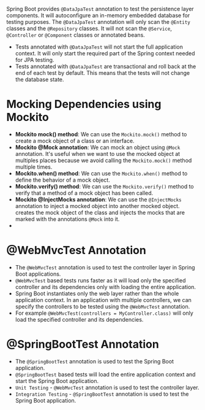 Spring Boot provides `@DataJpaTest` annotation to test the persistence layer components. It will autoconfigure an in-memory embedded database for testing purposes.
The `@DataJpaTest` annotation will only scan the `@Entity` classes and the `@Repository` classes. It will not scan the `@Service`, `@Controller` or `@Component` classes 
or annotated beans. 

- Tests annotated with `@DataJpaTest` will not start the full application context. It will only start the required part of the Spring context needed for JPA testing.
- Tests annotated with `@DataJpaTest` are transactional and roll back at the end of each test by default. This means that the tests will not change the database state.

# Mocking Dependencies using Mockito
- **Mockito mock() method**: We can use the `Mockito.mock()` method to create a mock object of a class or an interface.
- **Mockito @Mock annotation**: We can mock an object using `@Mock` annotation. It's useful when we want to use the mocked object at multiples places because we avoid calling the `Mockito.mock()` method multiple times.
- **Mockito.when() method**: We can use the `Mockito.when()` method to define the behavior of a mock object.
- **Mockito.verify() method**: We can use the `Mockito.verify()` method to verify that a method of a mock object has been called.
- **Mockito @InjectMocks annotation**:
  We can use the `@InjectMocks` annotation to inject a mocked object into another mocked object.
  creates the mock object of the class and
  injects the mocks that are marked with the annotations `@Mock` into it.
- 


# @WebMvcTest Annotation
- The `@WebMvcTest` annotation is used to test the controller layer in Spring Boot applications.
- ``@WebMvcTest`` based tests runs faster as it will load only the specified controller and its dependencies only with loading the entire application.
- Spring Boot instantiates only the web layer rather than the whole application context. In an application with multiple controllers, we can specify the controllers to be tested using the `@WebMvcTest` annotation.
- For example ``@WebMvcTest(controllers = MyController.class)`` will only load the specified controller and its dependencies.

# @SpringBootTest Annotation
- The `@SpringBootTest` annotation is used to test the Spring Boot application.
- ``@SpringBootTest`` based tests will load the entire application context and start the Spring Boot application.
- ``Unit Testing`` - ``@WebMvcTest`` annotation is used to test the controller layer.
- ``Integration Testing`` - ``@SpringBootTest`` annotation is used to test the Spring Boot application.